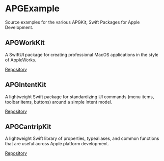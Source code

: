 # APGExample

Source examples for the various APGKit, Swift Packages for Apple Development.

## APGWorkKit

A SwiftUI package for creating professional MacOS applications in the style of AppleWorks.

[Repository](https://github.com/magesteve/APGWorkKit)

## APGIntentKit

A lightweight Swift package for standardizing UI commands (menu items, toolbar items, buttons) around a simple Intent model.

[Repository](https://github.com/magesteve/APGIntentKit)


## APGCantripKit

A lightweight Swift library of properties, typealiases, and common functions that are useful across Apple platform development.

[Repository](https://github.com/magesteve/APGWorkKit)
